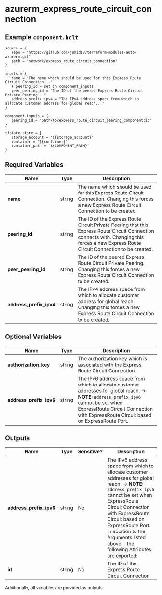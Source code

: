 # azurerm_express_route_circuit_connection



## Example `component.hclt`

```hcl
source = {
   repo = "https://github.com/jumidev/terraform-modules-auto-azurerm.git"   
   path = "network/express_route_circuit_connection"   
}

inputs = {
   name = "The name which should be used for this Express Route Circuit Connection..."   
   # peering_id → set in component_inputs
   peer_peering_id = "The ID of the peered Express Route Circuit Private Peering..."   
   address_prefix_ipv4 = "The IPv4 address space from which to allocate customer address for global reach..."   
}

component_inputs = {
   peering_id = "path/to/express_route_circuit_peering_component:id"   
}

tfstate_store = {
   storage_account = "${storage_account}"   
   container = "${container}"   
   container_path = "${COMPONENT_PATH}"   
}

```

## Required Variables

| Name | Type |  Description |
| ---- | --------- |  ----------- |
| **name** | string |  The name which should be used for this Express Route Circuit Connection. Changing this forces a new Express Route Circuit Connection to be created. | 
| **peering_id** | string |  The ID of the Express Route Circuit Private Peering that this Express Route Circuit Connection connects with. Changing this forces a new Express Route Circuit Connection to be created. | 
| **peer_peering_id** | string |  The ID of the peered Express Route Circuit Private Peering. Changing this forces a new Express Route Circuit Connection to be created. | 
| **address_prefix_ipv4** | string |  The IPv4 address space from which to allocate customer address for global reach. Changing this forces a new Express Route Circuit Connection to be created. | 

## Optional Variables

| Name | Type |  Description |
| ---- | --------- |  ----------- |
| **authorization_key** | string |  The authorization key which is associated with the Express Route Circuit Connection. | 
| **address_prefix_ipv6** | string |  The IPv6 address space from which to allocate customer addresses for global reach. -> **NOTE:** `address_prefix_ipv6` cannot be set when ExpressRoute Circuit Connection with ExpressRoute Circuit based on ExpressRoute Port. | 



## Outputs

| Name | Type | Sensitive? | Description |
| ---- | ---- | --------- | --------- |
| **address_prefix_ipv6** | string | No  | The IPv6 address space from which to allocate customer addresses for global reach. -> **NOTE:** `address_prefix_ipv6` cannot be set when ExpressRoute Circuit Connection with ExpressRoute Circuit based on ExpressRoute Port. In addition to the Arguments listed above - the following Attributes are exported: | 
| **id** | string | No  | The ID of the Express Route Circuit Connection. | 

Additionally, all variables are provided as outputs.
